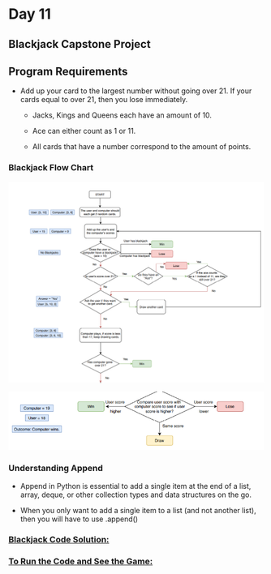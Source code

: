# Day 11

## Blackjack Capstone Project

## Program Requirements

- Add up your card to the largest number without going over 21. If your cards equal to over 21, then you lose immediately.

  - Jacks, Kings and Queens each have an amount of 10.

  - Ace can either count as 1 or 11.

  - All cards that have a number correspond to the amount of points.

### Blackjack Flow Chart

![Alt text](../assets/Blackjack%20Flow%20chart%201.png)

![Alt text](../assets/Blackjack%20Flow%20Chart%202.png)

### Understanding Append

- Append in Python is essential to add a single item at the end of a list, array, deque, or other collection types and data structures on the go.

- When you only want to add a single item to a list (and not another list), then you will have to use .append()

### [Blackjack Code Solution:](Day11.py)

### [To Run the Code and See the Game:](https://replit.com/@Keelen1998/blackjack-start#art.py)

